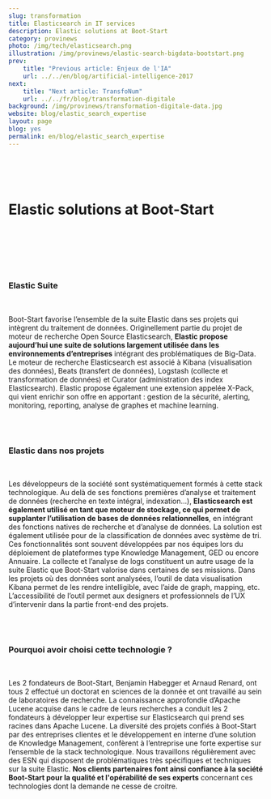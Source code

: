 ```yaml
---
slug: transformation
title: Elasticsearch in IT services
description: Elastic solutions at Boot-Start
category: provinews
photo: /img/tech/elasticsearch.png
illustration: /img/provinews/elastic-search-bigdata-bootstart.png
prev:
    title: "Previous article: Enjeux de l'IA"
    url: ../../en/blog/artificial-intelligence-2017
next:
    title: "Next article: TransfoNum"
    url: ../../fr/blog/transformation-digitale
background: /img/provinews/transformation-digitale-data.jpg
website: blog/elastic_search_expertise
layout: page
blog: yes
permalink: en/blog/elastic_search_expertise
---
```


<br><br><br>
<h1> Elastic solutions at Boot-Start</h1>
<br><br>


<br><br>
<h3> Elastic Suite </h3>
<br>


Boot-Start favorise l’ensemble de la suite Elastic dans ses projets qui intègrent du traitement de données.
Originellement partie du projet de moteur de recherche Open Source Elasticsearch, __Elastic propose aujourd’hui une
suite de solutions largement utilisée dans les environnements d’entreprises__ intégrant des problématiques de Big-Data.
Le moteur de recherche Elasticsearch est associé à Kibana (visualisation des données), Beats (transfert de données),
Logstash (collecte et transformation de données) et Curator (administration des index Elasticsearch).
Elastic propose également une extension appelée X-Pack, qui vient enrichir son offre en apportant : gestion de la sécurité,
alerting, monitoring, reporting, analyse de graphes et machine learning.

<br><br>
<h3> Elastic dans nos projets </h3>
<br>

Les développeurs de la société sont systématiquement formés à cette stack technologique. Au delà de ses fonctions premières
d’analyse et traitement de données (recherche en texte intégral, indexation…), __Elasticsearch est également utilisé en tant
que moteur de stockage, ce qui permet de supplanter l’utilisation de bases de données relationnelles__, en intégrant des
fonctions natives de recherche et d’analyse de données. La solution est également utilisée pour de la classification de
données avec système de tri. Ces fonctionnalités sont souvent développées par nos équipes lors du déploiement de plateformes
 type Knowledge Management, GED ou encore Annuaire.
La collecte et l’analyse de logs constituent un autre usage de la suite Elastic que Boot-Start valorise dans certaines de
ses missions.
Dans les projets où des données sont analysées, l’outil de data visualisation Kibana permet de les rendre intelligible, avec
l’aide de graph, mapping, etc. L’accessibilité de l’outil permet aux designers et professionnels de l’UX d’intervenir dans
la partie front-end des projets.

<br><br>
<h3> Pourquoi avoir choisi cette technologie ? </h3>
<br>

Les 2 fondateurs de Boot-Start, Benjamin Habegger et Arnaud Renard, ont tous 2 effectué un doctorat en sciences de la
donnée et ont travaillé au sein de laboratoires de recherche. La connaissance approfondie d’Apache Lucene acquise dans le
cadre de leurs recherches a conduit les 2 fondateurs à développer leur expertise sur Elasticsearch qui prend ses racines
dans Apache Lucene. La diversité des projets confiés à Boot-Start par des entreprises clientes et le développement en
interne d’une solution de Knowledge Management, confèrent à l’entreprise une forte expertise sur l’ensemble de la stack
technologique. Nous travaillons régulièrement avec des ESN qui disposent de problématiques très spécifiques et techniques
sur la suite Elastic. __Nos clients partenaires font ainsi confiance à la société Boot-Start pour la qualité et l'opérabilité
de ses experts__ concernant ces technologies dont la demande ne cesse de croitre.

<br><br>
<br><br>
